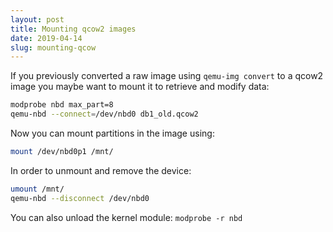 ```yaml
---
layout: post
title: Mounting qcow2 images
date: 2019-04-14
slug: mounting-qcow
---
```


If you previously converted a raw image using `qemu-img convert` to a qcow2 image you maybe want to mount it to retrieve and modify data:

```bash
modprobe nbd max_part=8
qemu-nbd --connect=/dev/nbd0 db1_old.qcow2
```

Now you can mount partitions in the image using:
```bash
mount /dev/nbd0p1 /mnt/
```

In order to unmount and remove the device:
```bash
umount /mnt/
qemu-nbd --disconnect /dev/nbd0
```

You can also unload the kernel module: `modprobe -r nbd`

